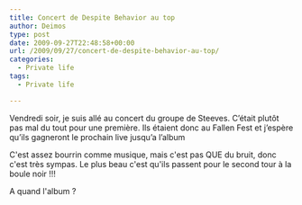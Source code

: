 ```yaml
---
title: Concert de Despite Behavior au top
author: Deimos
type: post
date: 2009-09-27T22:48:58+00:00
url: /2009/09/27/concert-de-despite-behavior-au-top/
categories:
  - Private life
tags:
  - Private life

---
```


Vendredi soir, je suis allé au concert du groupe de Steeves. C’était plutôt pas mal du tout pour une première. Ils étaient donc au Fallen Fest et j’espère qu’ils gagneront le prochain live jusqu’a l’album

C'est assez bourrin comme musique, mais c'est pas QUE du bruit, donc c'est très sympas. Le plus beau c'est qu'ils passent pour le second tour à la boule noir !!!

A quand l'album ?
